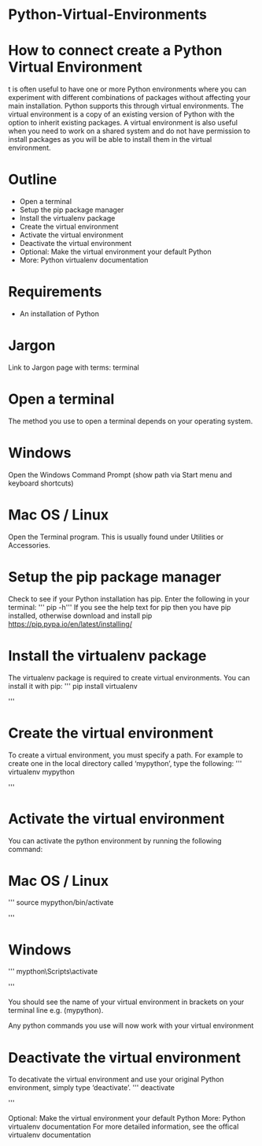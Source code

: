 # Python-Virtual-Environments

# How to connect create a Python Virtual Environment

t is often useful to have one or more Python environments where you can experiment with different combinations of packages without affecting your main installation. Python supports this through virtual environments. The virtual environment is a copy of an existing version of Python with the option to inherit existing packages. A virtual environment is also useful when you need to work on a shared system and do not have permission to install packages as you will be able to install them in the virtual environment.

# Outline
* Open a terminal
* Setup the pip package manager
* Install the virtualenv package
* Create the virtual environment
* Activate the virtual environment
* Deactivate the virtual environment
* Optional: Make the virtual environment your default Python
* More: Python virtualenv documentation

# Requirements
* An installation of Python

# Jargon
Link to Jargon page with terms: terminal

# Open a terminal
The method you use to open a terminal depends on your operating system.

# Windows
Open the Windows Command Prompt (show path via Start menu and keyboard shortcuts)

# Mac OS / Linux
Open the Terminal program. This is usually found under Utilities or Accessories.

# Setup the pip package manager
Check to see if your Python installation has pip. Enter the following in your terminal:
''' pip -h'''
If you see the help text for pip then you have pip installed, otherwise download and install pip
https://pip.pypa.io/en/latest/installing/

# Install the virtualenv package
The virtualenv package is required to create virtual environments. You can install it with pip:
'''
pip install virtualenv

'''

# Create the virtual environment
To create a virtual environment, you must specify a path. For example to create one in the local directory called ‘mypython’, type the following:
'''
virtualenv mypython

'''


# Activate the virtual environment
You can activate the python environment by running the following command:

# Mac OS / Linux
'''
source mypython/bin/activate

'''
# Windows
'''
mypthon\Scripts\activate

'''

You should see the name of your virtual environment in brackets on your terminal line e.g. (mypython).

Any python commands you use will now work with your virtual environment


# Deactivate the virtual environment
To decativate the virtual environment and use your original Python environment, simply type ‘deactivate’.
'''
deactivate

'''

Optional: Make the virtual environment your default Python
More: Python virtualenv documentation
For more detailed information, see the offical virtualenv documentation



